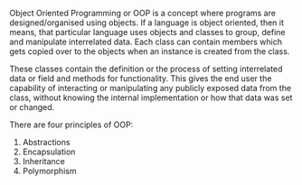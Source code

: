Object Oriented Programming or OOP is a concept where programs are designed/organised using objects. If a language is object oriented, then it means, that particular language uses objects and classes to group, define and manipulate interrelated data. Each class can contain members which gets copied over to the objects when an instance is created from the class.

These classes contain the definition or the process of setting interrelated data or field and methods for functionality. This gives the end user the capability of interacting or manipulating any publicly exposed data from the class, without knowing the internal implementation or how that data was set or changed.

There are four principles of OOP:

1. Abstractions
2. Encapsulation
3. Inheritance
4. Polymorphism